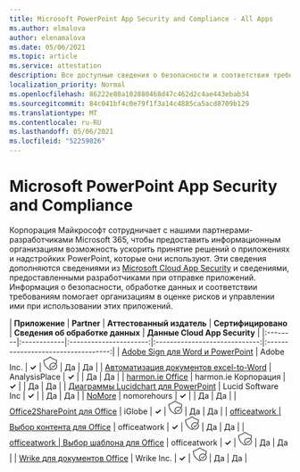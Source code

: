 ```yaml
---
title: Microsoft PowerPoint App Security and Compliance - All Apps
ms.author: elmalova
author: elenamalova
ms.date: 05/06/2021
ms.topic: article
ms.service: attestation
description: Все доступные сведения о безопасности и соответствия требованиям для всех приложений Microsoft PowerPoint.
localization_priority: Normal
ms.openlocfilehash: 86222e80a182880468d47c462d2c4ae443ebab34
ms.sourcegitcommit: 84c041bf4c0e79f1f3a14c4885ca5acd8709b129
ms.translationtype: MT
ms.contentlocale: ru-RU
ms.lasthandoff: 05/06/2021
ms.locfileid: "52259026"
---
```

# <a name="microsoft-powerpoint-app-security-and-compliance"></a>Microsoft PowerPoint App Security and Compliance

Корпорация Майкрософт сотрудничает с нашими партнерами-разработчиками Microsoft 365, чтобы предоставить информационным организациям возможность ускорить принятие решений о приложениях и надстройких PowerPoint, которые они используют. Эти сведения дополняются сведениями из [Microsoft Cloud App Security](https://www.microsoft.com/en-us/enterprise-mobility-security/cloud-app-security) и сведениями, предоставленными разработчиками при отправке приложений. Информация о безопасности, обработке данных и соответствии требованиям помогает организациям в оценке рисков и управлении ими при использовании этих приложений.

| **Приложение** | **Partner** | **Аттестованный издатель** | **Сертифицировано** | **Сведения об обработке данных** | **Данные Cloud App Security** |
|:--------|:------------|:----------------------:|:-----------------------------:|:----------------------------------:|
| [Adobe Sign для Word и PowerPoint](./adobe-inc-sign-for-word-and-powerpoint.md) | Adobe Inc. | **✓** | <img alt="Certified application badge" src="../media/certified-badge.png" height="25" width="25" /> | Да | Да |
| [Автоматизация документов excel-to-Word](./analysisplace-excel-to-word-document-automation.md) | AnalysisPlace | **✓** |  | Да | Да |
| [harmon.ie Office](./harmonie-corporation-for-office.md) | harmon.ie Корпорация | **✓** |  | Да | Да |
| [Диаграммы Lucidchart для PowerPoint](./lucid-software-inc-lucidchart-diagrams-for-powerpoint.md) | Lucid Software Inc | **✓** |  | Да | Да |
| [NoMore](./nomorehours-nomore.md) | nomorehours | **✓** |  | Да | Да |
| [Office2SharePoint для Office](./iglobe-office2sharepoint-for-office.md) | iGlobe | **✓** | <img alt="Certified application badge" src="../media/certified-badge.png" height="25" width="25" /> | Да | Да |
| [officeatwork | Выбор контента для Office](./officeatwork-officeatworkcontent-chooser-for-office.md) | officeatwork | **✓** | <img alt="Certified application badge" src="../media/certified-badge.png" height="25" width="25" /> | Да | Да |
| [officeatwork | Выбор шаблона для Office](./officeatwork-officeatworktemplate-chooser-for-office.md) | officeatwork | **✓** | <img alt="Certified application badge" src="../media/certified-badge.png" height="25" width="25" /> | Да | Да |
| [Wrike для документов Office](./wrike-inc-for-office-documents.md) | Wrike Inc. | **✓** | <img alt="Certified application badge" src="../media/certified-badge.png" height="25" width="25" /> | Да | Да |
